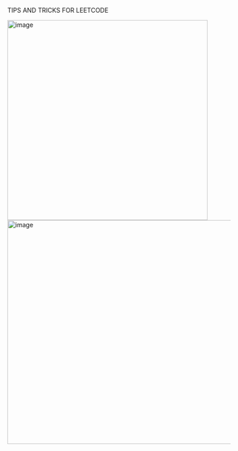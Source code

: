 TIPS AND TRICKS FOR LEETCODE

<img width="452" alt="image" src="https://user-images.githubusercontent.com/57244923/173801750-6dba04e5-d855-4e24-86c3-f87d97419024.png">
<img width="506" alt="image" src="https://user-images.githubusercontent.com/57244923/173801800-5befb3a7-4b9d-4f34-b989-2a82fee3a893.png">
